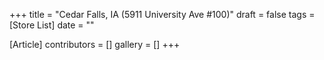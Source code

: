 +++
title = "Cedar Falls, IA (5911 University Ave #100)"
draft = false
tags = [Store List]
date = ""

[Article]
contributors = []
gallery = []
+++